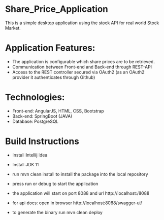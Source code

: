 # Share_Price_Application

This is a simple desktop application using the stock API for real world Stock Market.

# Application Features:

- The application is configurable which share prices are to be retrieved.
- Communication between Front-end and Back-end through REST-API
- Access to the REST controller secured via OAuth2 (as an OAuth2 provider it authenticates through Github)

# Technologies:

- Front-end: AngularJS, HTML, CSS, Bootstrap
- Back-end: SpringBoot (JAVA)
- Database: PostgreSQL

# Build Instructions

- Install Intellij Idea

- Install JDK 11

- run mvn clean install to install the package into the local repository

- press run or debug to start the application

- the application will start on port 8088 and url http://localhost:/8088

- for api docs: open in browser http://localhost:8088/swagger-ui/

- to generate the binary run mvn clean deploy
